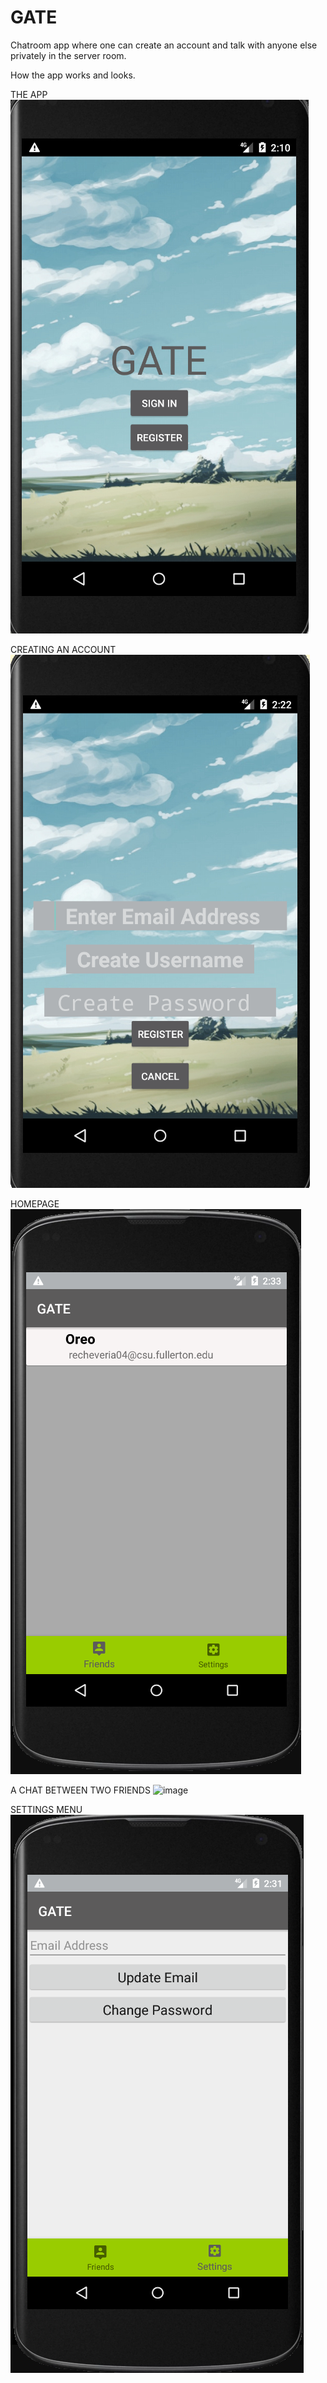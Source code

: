 # GATE
Chatroom app where one can create an account and talk with anyone else privately in the server room.


How the app works and looks.

THE APP 
![image](https://github.com/Rneedshelp/GATE/blob/master/ejceCLC%20-%20Imgur.png?raw=true)



CREATING AN ACCOUNT
![image](https://raw.githubusercontent.com/Rneedshelp/GATE/master/wTsyu2K%20-%20Imgur.png)


HOMEPAGE
![image](https://github.com/Rneedshelp/GATE/blob/master/8nU6kd8%20-%20Imgur.png?raw=true)


A CHAT BETWEEN TWO FRIENDS
![image](https://i.imgur.com/jSowWyK.png)

SETTINGS MENU
![image](https://github.com/Rneedshelp/GATE/blob/master/9wVSiWf%20-%20Imgur.png?raw=true)

